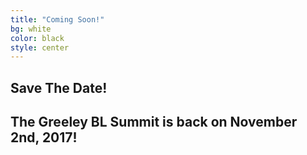 ```yaml
---
title: "Coming Soon!"
bg: white
color: black
style: center
---
```


## Save The Date!
## The Greeley BL Summit is back on November 2nd, 2017!
